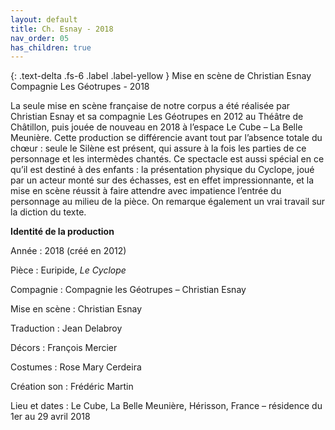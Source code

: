 ```yaml
---
layout: default
title: Ch. Esnay - 2018
nav_order: 05
has_children: true
---
```



{: .text-delta .fs-6 .label .label-yellow }
Mise en scène de Christian Esnay\
Compagnie Les Géotrupes - 2018


La seule mise en scène française de notre corpus a été réalisée par Christian Esnay et sa compagnie Les Géotrupes en 2012 au Théâtre de Châtillon, puis jouée de nouveau en 2018 à l’espace Le Cube – La Belle Meunière.
Cette production se différencie avant tout par l’absence totale du chœur : seule le Silène est présent, qui assure à la fois les parties de ce personnage et les intermèdes chantés. Ce spectacle est aussi spécial en ce qu’il est destiné à des enfants : la présentation physique du Cyclope, joué par un acteur monté sur des échasses, est en effet impressionnante, et la mise en scène réussit à faire attendre avec impatience l’entrée du personnage au milieu de la pièce. On remarque également un vrai travail sur la diction du texte.


**Identité de la production**


Année : 2018 (créé en 2012)

Pièce : Euripide, *Le Cyclope*

Compagnie : Compagnie les Géotrupes – Christian Esnay

Mise en scène : Christian Esnay

Traduction : Jean Delabroy

Décors : François Mercier

Costumes : Rose Mary Cerdeira

Création son : Frédéric Martin


Lieu et dates : Le Cube, La Belle Meunière, Hérisson, France – résidence du 1er au 29 avril 2018
